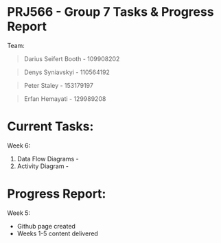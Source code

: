 # PRJ566 - Group 7 Tasks & Progress Report

Team:
> Darius Seifert Booth - 109908202

> Denys Syniavskyi - 110564192

> Peter Staley - 153179197

> Erfan Hemayati - 129989208

# Current Tasks:
Week 6:
1. Data Flow Diagrams - 
2. Activity Diagram - 
# Progress Report:
Week 5:
- Github page created
- Weeks 1-5 content delivered
